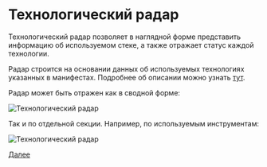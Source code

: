 # Технологический радар

Технологический радар позволяет в наглядной форме представить информацию об используемом стеке, а также 
отражает статус каждой технологии.

Радар строится на основании данных об используемых технологиях указанных в манифестах. Подробнее об описании
можно узнать [тут](/docs/dochub.technologies).

Радар может быть отражен как в сводной форме:

![Технологический радар](@radar)

Так и по отдельной секции. Например, по используемым инструментам:

![Технологический радар](@radar/tools)

[Далее](/docs/dochub.inheritance)


